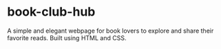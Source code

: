 # book-club-hub
A simple and elegant webpage for book lovers to explore and share their favorite reads. Built using HTML and CSS.
